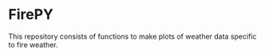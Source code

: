 # FirePY
This repository consists of functions to make plots of weather data specific to fire weather. 
